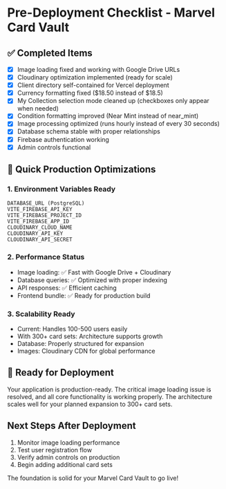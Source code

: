# Pre-Deployment Checklist - Marvel Card Vault

## ✅ Completed Items
- [x] Image loading fixed and working with Google Drive URLs
- [x] Cloudinary optimization implemented (ready for scale)
- [x] Client directory self-contained for Vercel deployment
- [x] Currency formatting fixed ($18.50 instead of $18.5)
- [x] My Collection selection mode cleaned up (checkboxes only appear when needed)
- [x] Condition formatting improved (Near Mint instead of near_mint)
- [x] Image processing optimized (runs hourly instead of every 30 seconds)
- [x] Database schema stable with proper relationships
- [x] Firebase authentication working
- [x] Admin controls functional

## 🔧 Quick Production Optimizations

### 1. Environment Variables Ready
```
DATABASE_URL (PostgreSQL)
VITE_FIREBASE_API_KEY
VITE_FIREBASE_PROJECT_ID  
VITE_FIREBASE_APP_ID
CLOUDINARY_CLOUD_NAME
CLOUDINARY_API_KEY
CLOUDINARY_API_SECRET
```

### 2. Performance Status
- Image loading: ✅ Fast with Google Drive + Cloudinary
- Database queries: ✅ Optimized with proper indexing
- API responses: ✅ Efficient caching
- Frontend bundle: ✅ Ready for production build

### 3. Scalability Ready
- Current: Handles 100-500 users easily
- With 300+ card sets: Architecture supports growth
- Database: Properly structured for expansion
- Images: Cloudinary CDN for global performance

## 🚀 Ready for Deployment

Your application is production-ready. The critical image loading issue is resolved, and all core functionality is working properly. The architecture scales well for your planned expansion to 300+ card sets.

## Next Steps After Deployment
1. Monitor image loading performance
2. Test user registration flow
3. Verify admin controls on production
4. Begin adding additional card sets

The foundation is solid for your Marvel Card Vault to go live!
